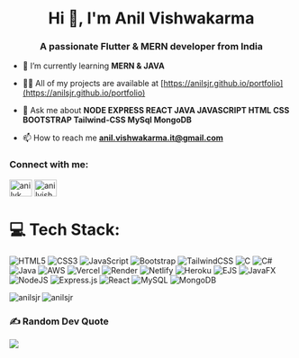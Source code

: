<h1 align="center">Hi 👋, I'm Anil Vishwakarma</h1>
<h3 align="center">A passionate Flutter & MERN developer from India</h3>

- 🌱 I’m currently learning **MERN & JAVA**

- 👨‍💻 All of my projects are available at [https://anilsjr.github.io/portfolio](https://anilsjr.github.io/portfolio)

- 💬 Ask me about **NODE EXPRESS REACT JAVA JAVASCRIPT HTML CSS BOOTSTRAP Tailwind-CSS MySql MongoDB**

- 📫 How to reach me **anil.vishwakarma.it@gmail.com**

<h3 align="left">Connect with me:</h3>
<p align="left">
<a href="https://linkedin.com/in/anilvk" target="blank"><img align="center" src="https://raw.githubusercontent.com/rahuldkjain/github-profile-readme-generator/master/src/images/icons/Social/linked-in-alt.svg" alt="anilvk" height="30" width="40" /></a>
<a href="https://instagram.com/anilvishwakarma_37" target="blank"><img align="center" src="https://raw.githubusercontent.com/rahuldkjain/github-profile-readme-generator/master/src/images/icons/Social/instagram.svg" alt="anilvishwakarma_37" height="30" width="40" /></a>
</p>

# 💻 Tech Stack:
![HTML5](https://img.shields.io/badge/html5-%23E34F26.svg?style=plastic&logo=html5&logoColor=white) ![CSS3](https://img.shields.io/badge/css3-%231572B6.svg?style=plastic&logo=css3&logoColor=white) ![JavaScript](https://img.shields.io/badge/javascript-%23323330.svg?style=plastic&logo=javascript&logoColor=%23F7DF1E) ![Bootstrap](https://img.shields.io/badge/bootstrap-%238511FA.svg?style=plastic&logo=bootstrap&logoColor=white)  ![TailwindCSS](https://img.shields.io/badge/tailwindcss-%2338B2AC.svg?style=plastic&logo=tailwind-css&logoColor=white)  ![C](https://img.shields.io/badge/c-%2300599C.svg?style=plastic&logo=c&logoColor=white) ![C#](https://img.shields.io/badge/c%23-%23239120.svg?style=plastic&logo=csharp&logoColor=white) ![Java](https://img.shields.io/badge/java-%23ED8B00.svg?style=plastic&logo=openjdk&logoColor=white)  ![AWS](https://img.shields.io/badge/AWS-%23FF9900.svg?style=plastic&logo=amazon-aws&logoColor=white) ![Vercel](https://img.shields.io/badge/vercel-%23000000.svg?style=plastic&logo=vercel&logoColor=white) ![Render](https://img.shields.io/badge/Render-%46E3B7.svg?style=plastic&logo=render&logoColor=white) ![Netlify](https://img.shields.io/badge/netlify-%23000000.svg?style=plastic&logo=netlify&logoColor=#00C7B7) ![Heroku](https://img.shields.io/badge/heroku-%23430098.svg?style=plastic&logo=heroku&logoColor=white) ![EJS](https://img.shields.io/badge/ejs-%23B4CA65.svg?style=plastic&logo=ejs&logoColor=black) ![JavaFX](https://img.shields.io/badge/javafx-%23FF0000.svg?style=plastic&logo=javafx&logoColor=white) ![NodeJS](https://img.shields.io/badge/node.js-6DA55F?style=plastic&logo=node.js&logoColor=white) ![Express.js](https://img.shields.io/badge/express.js-%23404d59.svg?style=plastic&logo=express&logoColor=%2361DAFB) ![React](https://img.shields.io/badge/react-%2320232a.svg?style=plastic&logo=react&logoColor=%2361DAFB)  ![MySQL](https://img.shields.io/badge/mysql-4479A1.svg?style=plastic&logo=mysql&logoColor=white) ![MongoDB](https://img.shields.io/badge/MongoDB-%234ea94b.svg?style=plastic&logo=mongodb&logoColor=white)<p><img align="left" src="https://github-readme-stats.vercel.app/api/top-langs?username=anilsjr&show_icons=true&locale=en&layout=compact" alt="anilsjr" /></p>

<p><img align="center" src="https://github-readme-streak-stats.herokuapp.com/?user=anilsjr&" alt="anilsjr" /></p>

### ✍️ Random Dev Quote
![](https://quotes-github-readme.vercel.app/api?type=horizontal&theme=radical)

